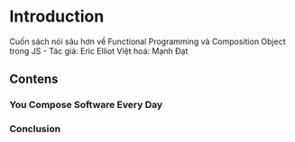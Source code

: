 # Introduction

Cuốn sách nói sâu hơn về Functional Programming và Composition Object trong JS - Tác giả: Eric Elliot
Việt hoá: Mạnh Đạt

## Contens

### You Compose Software Every Day

### Conclusion
